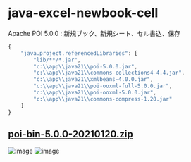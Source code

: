 # java-excel-newbook-cell
Apache POI 5.0.0 : 新規ブック、新規シート、セル書込、保存

```javascript
{
    "java.project.referencedLibraries": [
        "lib/**/*.jar",
        "c:\\app\\java21\\poi-5.0.0.jar",
        "c:\\app\\java21\\commons-collections4-4.4.jar",
        "c:\\app\\java21\\xmlbeans-4.0.0.jar",
        "c:\\app\\java21\\poi-ooxml-full-5.0.0.jar",
        "c:\\app\\java21\\poi-ooxml-5.0.0.jar",
        "c:\\app\\java21\\commons-compress-1.20.jar"
    ]
}
```

## [poi-bin-5.0.0-20210120.zip](https://www.apache.org/dyn/closer.lua/poi/release/bin/poi-bin-5.0.0-20210120.zip)

![image](https://user-images.githubusercontent.com/1501327/129868195-c8653358-3c1c-4e12-b237-88ce7660d0a5.png)
![image](https://user-images.githubusercontent.com/1501327/129868349-c1654a8d-e06d-44ca-ac22-795f4523bc81.png)

